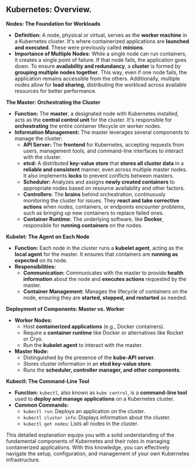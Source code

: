 ## Kubernetes: Overview.


**Nodes: The Foundation for Workloads**

* **Definition:** A node, physical or virtual, serves as the **worker machine** in a Kubernetes cluster. It's where containerized applications are **launched and executed**. These were previously called **minions**.
* **Importance of Multiple Nodes:** While a single node can run containers, it creates a single point of failure. If that node fails, the application goes down. To ensure **availability and redundancy**, a **cluster** is formed by **grouping multiple nodes together**. This way, even if one node fails, the application remains accessible from the others. Additionally, multiple nodes allow for **load sharing**, distributing the workload across available resources for better performance.

**The Master: Orchestrating the Cluster**

* **Function:** The **master**, a designated node with Kubernetes installed, acts as the **central control unit** for the cluster. It's responsible for **orchestrating** the entire container lifecycle on worker nodes.
* **Information Management:** The master leverages several components to manage the cluster:
    * **API Server:** The **frontend** for Kubernetes, accepting requests from users, management tools, and command-line interfaces to interact with the cluster.
    * **etcd:** A distributed **key-value store** that **stores all cluster data** in a **reliable and consistent** manner, even across multiple master nodes. It also implements **locks** to prevent conflicts between masters.
    * **Scheduler:** Analyzes and assigns **newly created containers** to appropriate nodes based on resource availability and other factors.
    * **Controllers:** The **brains** behind orchestration, continuously monitoring the cluster for issues. They **react and take corrective actions** when nodes, containers, or endpoints encounter problems, such as bringing up new containers to replace failed ones.
    * **Container Runtime:** The underlying software, like **Docker**, responsible for **running containers** on the nodes.

**Kubelet: The Agent on Each Node**

* **Function:** Each node in the cluster runs a **kubelet agent**, acting as the **local agent** for the master. It ensures that containers are **running as expected** on its node.
* **Responsibilities:**
    * **Communication:** Communicates with the master to provide **health information** about the node and **executes actions** requested by the master.
    * **Container Management:** Manages the lifecycle of containers on the node, ensuring they are **started, stopped, and restarted** as needed.

**Deployment of Components: Master vs. Worker**

* **Worker Nodes:**
    * Host **containerized applications** (e.g., Docker containers).
    * Require a **container runtime** like Docker or alternatives like Rocket or Cryo.
    * Run the **kubelet agent** to interact with the master.
* **Master Node:**
    * Distinguished by the presence of the **kube-API server**.
    * Stores cluster information in an **etcd key-value store**.
    * Runs the **scheduler, controller manager, and other components**.

**Kubectl: The Command-Line Tool**

* **Function:** `kubectl`, also known as `kube control`, is a **command-line tool** used to **deploy and manage applications** on a Kubernetes cluster.
* **Common Commands:**
    * `kubectl run`: Deploys an application on the cluster.
    * `kubectl cluster info`: Displays information about the cluster.
    * `kubectl get nodes`: Lists all nodes in the cluster.

This detailed explanation equips you with a solid understanding of the fundamental components of Kubernetes and their roles in managing containerized applications. With this knowledge, you can effectively navigate the setup, configuration, and management of your own Kubernetes infrastructure.
